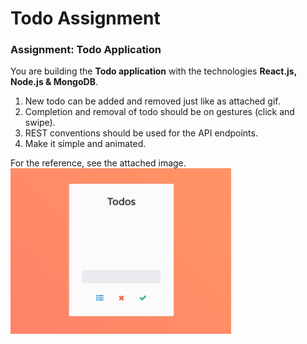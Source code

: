 # Todo Assignment

### Assignment: Todo Application

You are building the **Todo application** with the technologies **React.js, Node.js & MongoDB**.

1. New todo can be added and removed just like as attached gif.
2. Completion and removal of todo should be on gestures (click and swipe).
3. REST conventions should be used for the API endpoints.
3. Make it simple and animated.

For the reference, see the attached image. 
<br>
<img src="task.gif" width="70%" />
